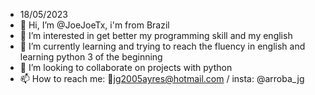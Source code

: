 - 18/05/2023
- 👋 Hi, I’m @JoeJoeTx, i'm from Brazil
- 👀 I’m interested in get better my programming skill and my english
- 🌱 I’m currently learning and trying to reach the fluency in english and learning python 3 of the beginning
- 💞️ I’m looking to collaborate on projects with python
- 📫 How to reach me: 📩jg2005ayres@hotmail.com / insta: @arroba_jg

<!---
JoeJoeTx/JoeJoeTx is a ✨ special ✨ repository because its `README.md` (this file) appears on your GitHub profile.
You can click the Preview link to take a look at your changes.
--->
